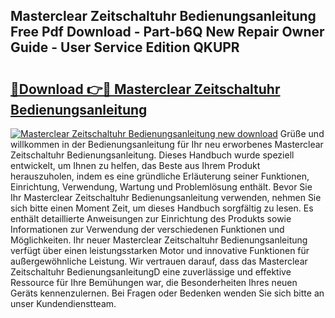 ## Masterclear Zeitschaltuhr Bedienungsanleitung Free Pdf Download - Part-b6Q New Repair Owner Guide - User Service Edition QKUPR

# <h2><a href="http://df1qqli.blite.top/?on=Masterclear+Zeitschaltuhr+Bedienungsanleitung">🔗Download 👉🔴 Masterclear Zeitschaltuhr Bedienungsanleitung</a></h2>

[![Masterclear Zeitschaltuhr Bedienungsanleitung new download](https://i.imgur.com/lujVjoI.png)](http://df1qqli.blite.top/?on=Masterclear+Zeitschaltuhr+Bedienungsanleitung)
Grüße und willkommen in der Bedienungsanleitung für Ihr neu erworbenes Masterclear Zeitschaltuhr Bedienungsanleitung. Dieses Handbuch wurde speziell entwickelt, um Ihnen zu helfen, das Beste aus Ihrem Produkt herauszuholen, indem es eine gründliche Erläuterung seiner Funktionen, Einrichtung, Verwendung, Wartung und Problemlösung enthält. Bevor Sie Ihr Masterclear Zeitschaltuhr Bedienungsanleitung verwenden, nehmen Sie sich bitte einen Moment Zeit, um dieses Handbuch sorgfältig zu lesen. Es enthält detaillierte Anweisungen zur Einrichtung des Produkts sowie Informationen zur Verwendung der verschiedenen Funktionen und Möglichkeiten. Ihr neuer Masterclear Zeitschaltuhr Bedienungsanleitung verfügt über einen leistungsstarken Motor und innovative Funktionen für außergewöhnliche Leistung. Wir vertrauen darauf, dass das Masterclear Zeitschaltuhr BedienungsanleitungD eine zuverlässige und effektive Ressource für Ihre Bemühungen war, die Besonderheiten Ihres neuen Geräts kennenzulernen. Bei Fragen oder Bedenken wenden Sie sich bitte an unser Kundendienstteam.
